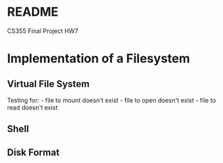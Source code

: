 # README
CS355 Final Project HW7

<h1> Implementation of a Filesystem </h1>

<h2> Virtual File System </h2>
Testing for:
    - file to mount doesn't exist
    - file to open doesn't exist
    - file to read doesn't exist

<h2> Shell </h2>

<h2> Disk Format </h2>

